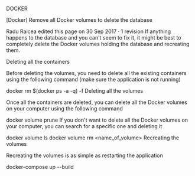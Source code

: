 DOCKER



[Docker] Remove all Docker volumes to delete the database

Radu Raicea edited this page on 30 Sep 2017 · 1 revision
If anything happens to the database and you can't seem to fix it, it might be best to completely delete the Docker volumes holding the database and recreating them.

Deleting all the containers

Before deleting the volumes, you need to delete all the existing containers using the following command (make sure the application is not running)

docker rm $(docker ps -a -q) -f
Deleting all the volumes

Once all the containers are deleted, you can delete all the Docker volumes on your computer using the following command

docker volume prune
If you don't want to delete all the Docker volumes on your computer, you can search for a specific one and deleting it

docker volume ls
docker volume rm <name_of_volume>
Recreating the volumes

Recreating the volumes is as simple as restarting the application

docker-compose up --build
